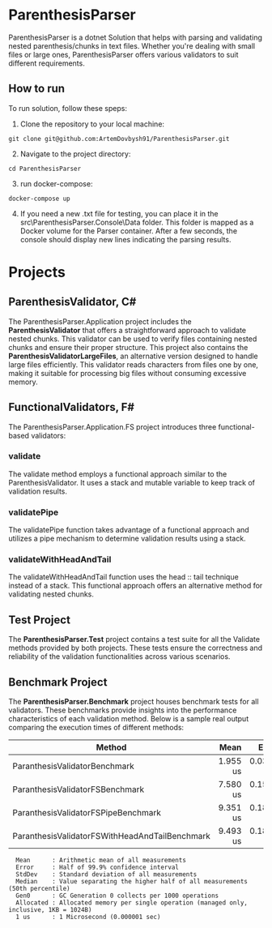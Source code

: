 # ParenthesisParser
ParenthesisParser is a dotnet Solution that helps with parsing and validating nested parenthesis/chunks in text files. Whether you're dealing with small files or large ones, ParenthesisParser offers various validators to suit different requirements.

## How to run
To run solution, follow these speps:
1. Clone the repository to your local machine:

`git clone git@github.com:ArtemDovbysh91/ParenthesisParser.git`

2. Navigate to the project directory:
   
`cd ParenthesisParser`

3. run docker-compose:

`docker-compose up`

4. If you need a new .txt file for testing, you can place it in the src\ParenthesisParser.Console\Data folder. This folder is mapped as a Docker volume for the Parser container. After a few seconds, the console should display new lines indicating the parsing results.

# Projects
## ParenthesisValidator, C#
The ParenthesisParser.Application project includes the **ParenthesisValidator** that offers a straightforward approach to validate nested chunks. This validator can be used to verify files containing nested chunks and ensure their proper structure. This project also contains the **ParenthesisValidatorLargeFiles**, an alternative version designed to handle large files efficiently. This validator reads characters from files one by one, making it suitable for processing big files without consuming excessive memory.

## FunctionalValidators, F#
The ParenthesisParser.Application.FS project introduces three functional-based validators:

### validate
The validate method employs a functional approach similar to the ParenthesisValidator. It uses a stack and mutable variable to keep track of validation results.

### validatePipe
The validatePipe function takes advantage of a functional approach and utilizes a pipe mechanism to determine validation results using a stack.

### validateWithHeadAndTail
The validateWithHeadAndTail function uses the head :: tail technique instead of a stack. This functional approach offers an alternative method for validating nested chunks.

## Test Project
The **ParenthesisParser.Test** project contains a test suite for all the Validate methods provided by both projects. These tests ensure the correctness and reliability of the validation functionalities across various scenarios.

## Benchmark Project
The **ParenthesisParser.Benchmark** project houses benchmark tests for all validators. These benchmarks provide insights into the performance characteristics of each validation method. Below is a sample real output comparing the execution times of different methods:

|                                         Method |     Mean |     Error |    StdDev |   Median |   Gen0 | Allocated |
|----------------------------------------------- |---------:|----------:|----------:|---------:|-------:|----------:|
|                  ParanthesisValidatorBenchmark | 1.955 us | 0.0390 us | 0.0935 us | 1.963 us | 0.0153 |     104 B |
|                ParanthesisValidatorFSBenchmark | 7.580 us | 0.1511 us | 0.4334 us | 7.493 us | 0.8240 |    5184 B |
|            ParanthesisValidatorFSPipeBenchmark | 9.351 us | 0.1856 us | 0.3875 us | 9.282 us | 0.9918 |    6296 B |
| ParanthesisValidatorFSWithHeadAndTailBenchmark | 9.493 us | 0.1887 us | 0.4735 us | 9.338 us | 1.2360 |    7824 B |

```// * Legends *
  Mean      : Arithmetic mean of all measurements
  Error     : Half of 99.9% confidence interval
  StdDev    : Standard deviation of all measurements
  Median    : Value separating the higher half of all measurements (50th percentile)
  Gen0      : GC Generation 0 collects per 1000 operations
  Allocated : Allocated memory per single operation (managed only, inclusive, 1KB = 1024B)
  1 us      : 1 Microsecond (0.000001 sec)
```
